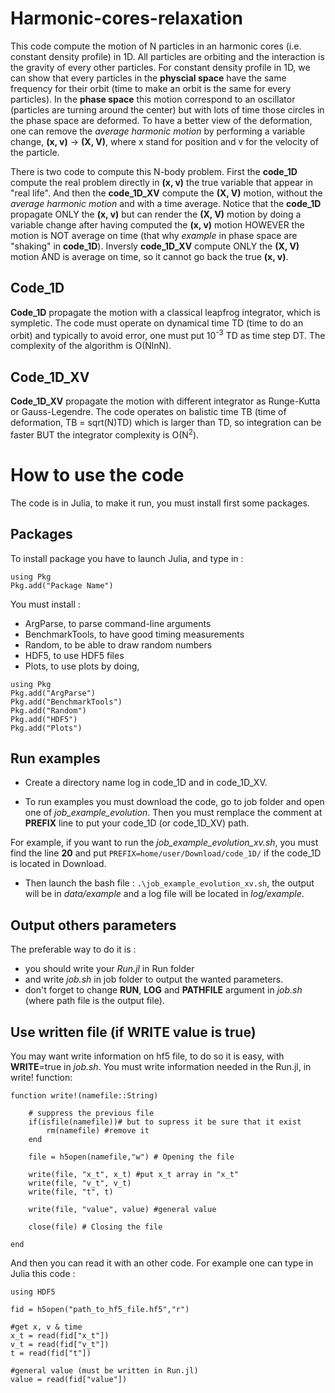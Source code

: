 # Harmonic-cores-relaxation
This code compute the motion of N particles in an harmonic cores (i.e. constant density profile) in 1D. All particles are orbiting and the interaction is the gravity of every other particles. For constant density profile in 1D, we can show that every particles in the **physcial space** have the same frequency for their orbit (time to make an orbit is the same for every particles). In the **phase space** this motion correspond to an oscillator (particles are turning around the center) but with lots of time those circles in the phase space are deformed. To have a better view of the deformation, one can remove the *average harmonic motion* by performing a variable change, **(x, v)** -> **(X, V)**, where x stand for position and v for the velocity of the particle. 

There is two code to compute this N-body problem. First the **code_1D** compute the real problem directly in **(x, v)** the true variable that appear in "real life". And then the **code_1D_XV** compute the **(X, V)** motion, without the *average harmonic motion* and with a time average. Notice that the **code_1D** propagate ONLY the **(x, v)** but can render the **(X, V)** motion by doing a variable change after having computed the **(x, v)** motion HOWEVER the motion is NOT average on time (that why *example* in phase space are "shaking" in **code_1D**). Inversly **code_1D_XV** compute ONLY the **(X, V)** motion AND is  average on time, so it cannot go back the true **(x, v)**.

## Code_1D
**Code_1D** propagate the motion with a classical leapfrog integrator, which is sympletic. The code must operate on dynamical time TD (time to do an orbit) and typically to avoid error, one must put 10<sup>-3</sup> TD as time step DT. The complexity of the algorithm is O(NlnN).

## Code_1D_XV
**Code_1D_XV** propagate the motion with different integrator as Runge-Kutta or Gauss-Legendre. The code operates on balistic time TB (time of deformation, TB = sqrt(N)TD) which is larger than TD, so integration can be faster BUT the integrator complexity is O(N<sup>2</sup>).

# How to use the code
The code is in Julia, to make it run, you must install first some packages.

## Packages
To install package you have to launch Julia, and type in :

```
using Pkg
Pkg.add("Package Name")
```

You must install :
- ArgParse, to parse command-line arguments
- BenchmarkTools, to have good timing measurements
- Random, to be able to draw random numbers
- HDF5, to use HDF5 files
- Plots, to use plots
by doing,
```
using Pkg
Pkg.add("ArgParse")
Pkg.add("BenchmarkTools")
Pkg.add("Random")
Pkg.add("HDF5")
Pkg.add("Plots")
```

## Run examples

- Create a directory name log in code_1D and in code_1D_XV.

- To run examples you must download the code, go to job folder and open one of *job_example_evolution*. Then you must remplace the comment at **PREFIX** line to put your code_1D (or code_1D_XV) path. 

For example, if you want to run the *job_example_evolution_xv.sh*, you must find the line **20** and put 
`PREFIX=home/user/Download/code_1D/` if the code_1D is located in Download.

- Then launch the bash file : `.\job_example_evolution_xv.sh`, the output will be in *data/example* and a log file will be located in *log/example*.

## Output others parameters

The preferable way to do it is : 
- you should write your *Run.jl* in Run folder
- and write *job.sh* in job folder to output the wanted parameters.
- don't forget to change **RUN**, **LOG** and **PATHFILE** argument in *job.sh* (where path file is the output file).

## Use written file (if WRITE value is true)

You may want write information on hf5 file, to do so it is easy, with **WRITE**=true in *job.sh*. You must write information needed in the Run.jl, in write! function:

```
function write!(namefile::String)

    # suppress the previous file
    if(isfile(namefile))# but to supress it be sure that it exist
        rm(namefile) #remove it
    end

    file = h5open(namefile,"w") # Opening the file

    write(file, "x_t", x_t) #put x_t array in "x_t"
    write(file, "v_t", v_t)
    write(file, "t", t)
    
    write(file, "value", value) #general value

    close(file) # Closing the file
    
end
```
And then you can read it with an other code. For example one can type in Julia this code :
```
using HDF5

fid = h5open("path_to_hf5_file.hf5","r")

#get x, v & time
x_t = read(fid["x_t"])
v_t = read(fid["v_t"])
t = read(fid["t"])

#general value (must be written in Run.jl)
value = read(fid["value"])
```
